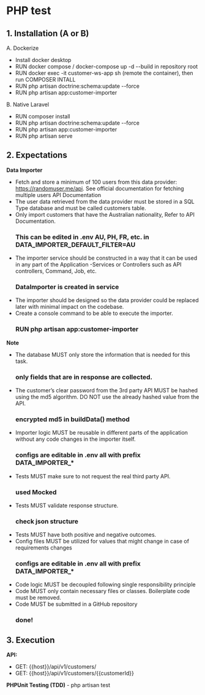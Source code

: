 
# PHP test

## 1. Installation (A or B)
  A. Dockerize 
  - Install docker desktop
  - RUN docker compose / docker-compose up -d --build in repository root
  - RUN docker exec -it customer-ws-app sh (remote the container), then run COMPOSER INTALL
  - RUN php artisan doctrine:schema:update --force
  - RUN php artisan app:customer-importer

  B. Native Laravel
  - RUN composer install
  - RUN php artisan doctrine:schema:update --force
  - RUN php artisan app:customer-importer
  - RUN php artisan serve

## 2. Expectations
  **Data Importer**
  - Fetch and store a minimum of 100 users from this data provider: https://randomuser.me/api. See official documentation for fetching multiple users API Documentation
  - The user data retrieved from the data provider must be stored in a SQL Type database and must be called customers table.
  - Only import customers that have the Australian nationality, Refer to API Documentation.
    ### This can be edited in .env AU, PH, FR, etc. in DATA_IMPORTER_DEFAULT_FILTER=AU
  - The importer service should be constructed in a way that it can be used in any part of the Application -Services or Controllers such as API controllers, Command, Job, etc.
    ### DataImporter is created in service
  - The importer should be designed so the data provider could be replaced later with minimal impact on the codebase.
  - Create a console command to be able to execute the importer.
    ### RUN php artisan app:customer-importer

  **Note**
  - The database MUST only store the information that is needed for this task.
    ### only fields that are in response are collected.
  - The customer’s clear password from the 3rd party API MUST be hashed using the md5 algorithm. DO NOT use the already hashed value from the API.
    ### encrypted md5 in buildData() method
  - Importer logic MUST be reusable in different parts of the application without any code changes in the importer itself.
    ### configs are editable in .env all with prefix DATA_IMPORTER_*
  - Tests MUST make sure to not request the real third party API.
    ### used Mocked
  - Tests MUST validate response structure.
    ### check json structure
  - Tests MUST have both positive and negative outcomes.
  - Config files MUST be utilized for values that might change in case of requirements changes
    ### configs are editable in .env all with prefix DATA_IMPORTER_*
  - Code logic MUST be decoupled following single responsibility principle
  - Code MUST only contain necessary files or classes. Boilerplate code must be removed.
  - Code MUST be submitted in a GitHub repository
    ### done!

## 3. Execution

  **API:**
  - GET: {{host}}/api/v1/customers/
  - GET: {{host}}/api/v1/customers/{{customerId}}
    
  **PHPUnit Testing (TDD)**
    - php artisan test
